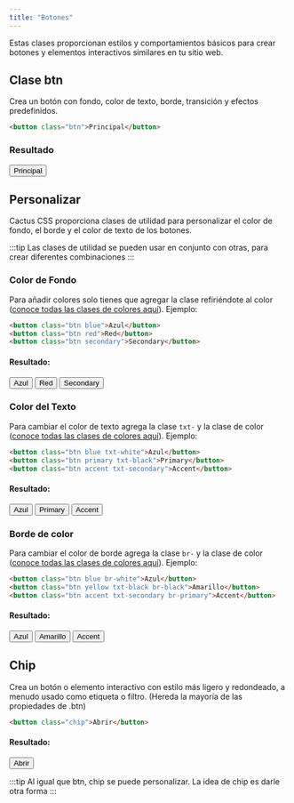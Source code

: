 ```yaml
---
title: "Botones"
---
```


Estas clases proporcionan estilos y comportamientos básicos para crear botones y elementos interactivos similares en tu sitio web.

## Clase btn

Crea un botón con fondo, color de texto, borde, transición y efectos predefinidos.

```html
<button class="btn">Principal</button>
```

### Resultado

<button class="btn">Principal</button>

## Personalizar

Cactus CSS proporciona clases de utilidad para personalizar el color de fondo, el borde y el color de texto de los botones.

:::tip
Las clases de utilidad se pueden usar en conjunto con otras, para crear diferentes combinaciones
:::

### Color de Fondo

Para añadir colores solo tienes que agregar la clase refiriéndote al color ([conoce todas las clases de colores aquí](/current/12-utilidades/)). Ejemplo:

```html
<button class="btn blue">Azul</button>
<button class="btn red">Red</button>
<button class="btn secondary">Secondary</button>
```

#### Resultado:

<button class="btn blue">Azul</button>
<button class="btn red">Red</button>
<button class="btn secondary">Secondary</button>

### Color del Texto

Para cambiar el color de texto agrega la clase `txt-` y la clase de color ([conoce todas las clases de colores aquí](/current/12-utilidades/)). Ejemplo:

```html
<button class="btn blue txt-white">Azul</button>
<button class="btn primary txt-black">Primary</button>
<button class="btn accent txt-secondary">Accent</button>
```

#### Resultado:

<button class="btn blue txt-white">Azul</button>
<button class="btn primary txt-black">Primary</button>
<button class="btn accent txt-secondary">Accent</button>

### Borde de color

Para cambiar el color de borde agrega la clase `br-` y la clase de color ([conoce todas las clases de colores aquí](/current/12-utilidades/)). Ejemplo:

```html
<button class="btn blue br-white">Azul</button>
<button class="btn yellow txt-black br-black">Amarillo</button>
<button class="btn accent txt-secondary br-primary">Accent</button>
```

#### Resultado:

<button class="btn blue br-white">Azul</button>
<button class="btn yellow txt-black br-black">Amarillo</button>
<button class="btn accent txt-secondary br-primary">Accent</button>

## Chip

Crea un botón o elemento interactivo con estilo más ligero y redondeado, a menudo usado como etiqueta o filtro. (Hereda la mayoría de las propiedades de .btn)

```html
<button class="chip">Abrir</button>
```

#### Resultado:

 <footer>
  <button class="chip">Abrir</button>
</footer>

:::tip
Al igual que btn, chip se puede personalizar. La idea de chip es darle otra forma
:::
